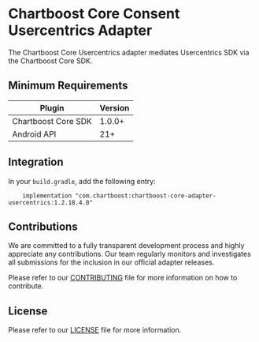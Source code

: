 # Chartboost Core Consent Usercentrics Adapter

The Chartboost Core Usercentrics adapter mediates Usercentrics SDK via the Chartboost Core SDK.

## Minimum Requirements

| Plugin              | Version |
|---------------------|---------|
| Chartboost Core SDK | 1.0.0+  |
| Android API         | 21+     |

## Integration

In your `build.gradle`, add the following entry:
```
    implementation "com.chartboost:chartboost-core-adapter-usercentrics:1.2.18.4.0"
```

## Contributions

We are committed to a fully transparent development process and highly appreciate any contributions. Our team regularly monitors and investigates all submissions for the inclusion in our official adapter releases.

Please refer to our [CONTRIBUTING](CONTRIBUTING.md) file for more information on how to contribute.

## License

Please refer to our [LICENSE](LICENSE.md) file for more information.
